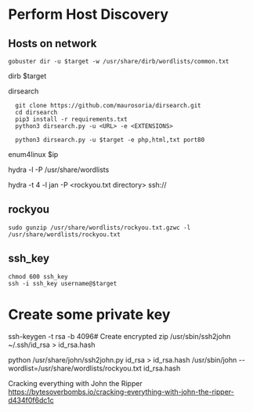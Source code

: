 # Perform Host Discovery

## Hosts on network

```
gobuster dir -u $target -w /usr/share/dirb/wordlists/common.txt

```



dirb $target

  
  dirsearch
```
  git clone https://github.com/maurosoria/dirsearch.git
  cd dirsearch
  pip3 install -r requirements.txt
  python3 dirsearch.py -u <URL> -e <EXTENSIONS>
  
  python3 dirsearch.py -u $target -e php,html,txt port80
```


enum4linux $ip


hydra -l <username> -P /usr/share/wordlists

hydra -t 4 -l jan -P <rockyou.txt directory> ssh://<MACHINE IP>

  
  
  


  ## rockyou
  ```
  sudo gunzip /usr/share/wordlists/rockyou.txt.gzwc -l /usr/share/wordlists/rockyou.txt
  ```
  
  ## ssh_key
  ```
  chmod 600 ssh_key
  ssh -i ssh_key username@$target
  ```
  # Create some private key
  ssh-keygen -t rsa -b 4096# Create encrypted zip
  /usr/sbin/ssh2john ~/.ssh/id_rsa > id_rsa.hash
  
  
  
  python /usr/share/john/ssh2john.py id_rsa > id_rsa.hash
  /usr/sbin/john --wordlist=/usr/share/wordlists/rockyou.txt id_rsa.hash
  
  
  Cracking everything with John the Ripper
  https://bytesoverbombs.io/cracking-everything-with-john-the-ripper-d434f0f6dc1c
  
  
  
